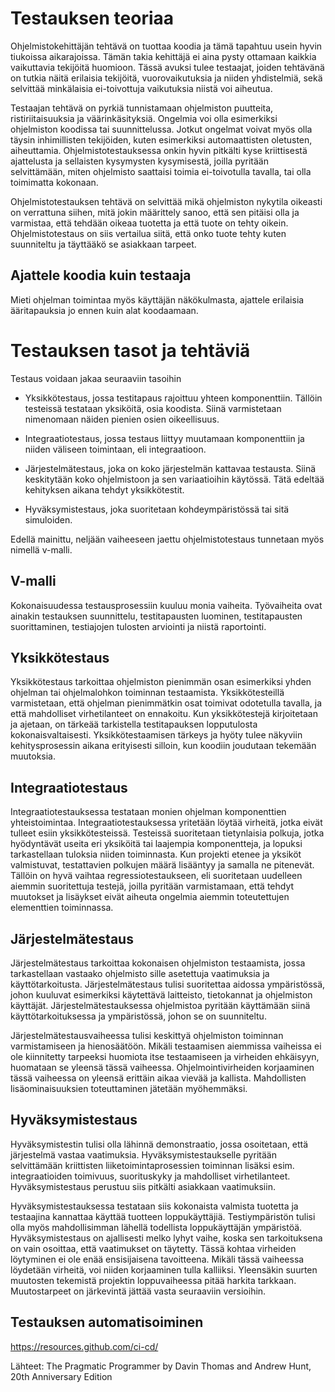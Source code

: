 # Testauksen teoriaa

Ohjelmistokehittäjän tehtävä on tuottaa koodia ja tämä tapahtuu usein hyvin tiukoissa aikarajoissa. Tämän takia kehittäjä ei aina pysty ottamaan kaikkia vaikuttavia tekijöitä huomioon. Tässä avuksi tulee testaajat, joiden tehtävänä on tutkia näitä erilaisia tekijöitä, vuorovaikutuksia ja niiden yhdistelmiä, sekä selvittää minkälaisia ei-toivottuja vaikutuksia niistä voi aiheutua.

Testaajan tehtävä on pyrkiä tunnistamaan ohjelmiston puutteita, ristiriitaisuuksia ja väärinkäsityksiä. Ongelmia voi olla esimerkiksi ohjelmiston koodissa tai suunnittelussa. Jotkut ongelmat voivat myös olla täysin inhimillisten tekijöiden, kuten esimerkiksi automaattisten oletusten, aiheuttamia. Ohjelmistotestauksessa onkin hyvin pitkälti kyse kriittisestä ajattelusta ja sellaisten kysymysten kysymisestä, joilla pyritään selvittämään, miten ohjelmisto saattaisi toimia ei-toivotulla tavalla, tai olla toimimatta kokonaan. 

Ohjelmistotestauksen tehtävä on selvittää mikä ohjelmiston nykytila oikeasti on verrattuna siihen, mitä jokin määrittely sanoo, että sen pitäisi olla ja varmistaa, että tehdään oikeaa tuotetta ja että tuote on tehty oikein. Ohjelmistotestaus on siis vertailua siitä, että onko tuote tehty kuten suunniteltu ja täyttääkö se asiakkaan tarpeet. 


## Ajattele koodia kuin testaaja

Mieti ohjelman toimintaa myös käyttäjän näkökulmasta, ajattele erilaisia ääritapauksia jo ennen kuin alat koodaamaan. 


# Testauksen tasot ja tehtäviä
Testaus voidaan jakaa seuraaviin tasoihin

 - Yksikkötestaus, jossa testitapaus rajoittuu yhteen komponenttiin. Tällöin testeissä testataan yksiköitä, osia koodista. Siinä varmistetaan nimenomaan näiden pienien osien oikeellisuus. 

- Integraatiotestaus, jossa testaus liittyy muutamaan komponenttiin ja niiden väliseen toimintaan, eli integraatioon. 

- Järjestelmätestaus, joka on koko järjestelmän kattavaa testausta. Siinä keskitytään koko ohjelmistoon ja sen variaatioihin käytössä. Tätä edeltää kehityksen aikana tehdyt yksikkötestit. 

- Hyväksymistestaus, joka suoritetaan kohdeympäristössä tai sitä simuloiden. 

Edellä mainittu, neljään vaiheeseen jaettu ohjelmistotestaus tunnetaan myös nimellä v-malli.

## V-malli 

Kokonaisuudessa testausprosessiin kuuluu monia vaiheita. Työvaiheita ovat ainakin testauksen suunnittelu, testitapausten luominen, testitapausten suorittaminen, testiajojen tulosten arviointi ja niistä raportointi. 

## Yksikkötestaus

Yksikkötestaus tarkoittaa ohjelmiston pienimmän osan esimerkiksi yhden ohjelman tai ohjelmalohkon toiminnan testaamista. Yksikkötesteillä varmistetaan, että ohjelman pienimmätkin osat toimivat odotetulla tavalla, ja että mahdolliset virhetilanteet on ennakoitu. Kun yksikkötestejä kirjoitetaan ja ajetaan, on tärkeää tarkistella testitapauksen lopputulosta kokonaisvaltaisesti. Yksikkötestaamisen tärkeys ja hyöty tulee näkyviin kehitysprosessin aikana erityisesti silloin, kun koodiin joudutaan tekemään muutoksia.

## Integraatiotestaus

Integraatiotestauksessa testataan monien ohjelman komponenttien yhteistoimintaa. Integraatiotestauksessa yritetään löytää virheitä, jotka eivät tulleet esiin yksikkötesteissä. Testeissä suoritetaan tietynlaisia polkuja, jotka hyödyntävät useita eri yksiköitä tai laajempia komponentteja, ja lopuksi tarkastellaan tuloksia niiden toiminnasta. Kun projekti etenee ja yksiköt valmistuvat, testattavien polkujen määrä lisääntyy ja samalla ne pitenevät. Tällöin on hyvä vaihtaa regressiotestaukseen, eli suoritetaan uudelleen aiemmin suoritettuja testejä, joilla pyritään varmistamaan, että tehdyt muutokset ja lisäykset eivät aiheuta ongelmia aiemmin toteutettujen elementtien toiminnassa. 

## Järjestelmätestaus

Järjestelmätestaus tarkoittaa kokonaisen ohjelmiston testaamista, jossa tarkastellaan vastaako ohjelmisto sille asetettuja vaatimuksia ja käyttötarkoitusta. Järjestelmätestaus tulisi suoritettaa aidossa ympäristössä, johon kuuluvat esimerkiksi käytettävä laitteisto, tietokannat ja ohjelmiston käyttäjät. Järjestelmätestauksessa ohjelmistoa pyritään käyttämään siinä käyttötarkoituksessa ja ympäristössä, johon se on suunniteltu. 

Järjestelmätestausvaiheessa tulisi keskittyä ohjelmiston toiminnan varmistamiseen ja hienosäätöön. Mikäli testaamisen aiemmissa vaiheissa ei ole kiinnitetty tarpeeksi huomiota itse testaamiseen ja virheiden ehkäisyyn, huomataan se yleensä tässä vaiheessa. Ohjelmointivirheiden korjaaminen tässä vaiheessa on yleensä erittäin aikaa vievää ja kallista. Mahdollisten lisäominaisuuksien toteuttaminen jätetään myöhemmäksi. 

## Hyväksymistestaus

Hyväksymistestin tulisi olla lähinnä demonstraatio, jossa osoitetaan, että järjestelmä vastaa vaatimuksia. Hyväksymistestaukselle pyritään selvittämään kriittisten liiketoimintaprosessien toiminnan lisäksi esim. integraatioiden toimivuus, suorituskyky ja mahdolliset virhetilanteet. Hyväksymistestaus perustuu siis pitkälti asiakkaan vaatimuksiin. 

Hyväksymistestauksessa testataan siis kokonaista valmista tuotetta ja testaajina kannattaa käyttää tuotteen loppukäyttäjiä. Testiympäristön tulisi olla myös mahdollisimman lähellä todellista loppukäyttäjän ympäristöä. Hyväksymistestaus on ajallisesti melko lyhyt vaihe, koska sen tarkoituksena on vain osoittaa, että vaatimukset on täytetty. Tässä kohtaa virheiden löytyminen ei ole enää ensisijaisena tavoitteena.  Mikäli tässä vaiheessa löydetään virheitä, voi niiden korjaaminen tulla kalliiksi. Yleensäkin suurten muutosten tekemistä projektin loppuvaiheessa pitää harkita tarkkaan. Muutostarpeet on järkevintä jättää vasta seuraaviin versioihin. 


## Testauksen automatisoiminen
https://resources.github.com/ci-cd/

Lähteet: The Pragmatic Programmer by Davin Thomas and Andrew Hunt, 20th Anniversary Edition



